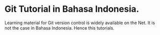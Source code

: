 # Git Tutorial in Bahasa Indonesia. 

Learning material for Git version control is widely available on the Net. 
It is not the case in Bahasa Indonesia. Hence this tutorials. 
